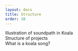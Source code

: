 ```yaml
---
layout: docs
title: Structure
order: 10
---
```


<div class="row" markdown="1">

<div class="col-md-6 col-lg-4 col-xl-3 mb-40" markdown="1">
Illustration of soundpath in Koala
</div>

<div class="col-md-6 col-lg-4 col-xl-3 mb-40" markdown="1">
Structure of projects
</div>

<div class="col-md-6 col-lg-4 col-xl-3 mb-40" markdown="1">
What is a koala song?
</div>
</div>
